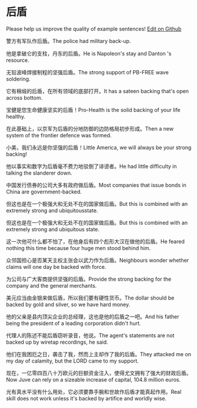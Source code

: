 # 后盾

Please help us improve the quality of example sentences! [Edit on Github](https://github.com/jiyushe/jiyu-example-sentence-source/blob/main/chinese/houdun.md)

<p><span class="chinese">警方有军队作后盾。</span><span class="english">The police had military back-up.</span></p>

<p><span class="chinese">他是拿破仑的支柱，丹东的后盾。</span><span class="english">He is Napoleon's stay and Danton 's resource.</span></p>

<p><span class="chinese">无铅波峰焊接制程的坚强后盾。</span><span class="english">The strong support of PB-FREE wave soldering.</span></p>

<p><span class="chinese">它有棉缎的后盾，在所有领域的底部打开。</span><span class="english">It has a sateen backing that's open across bottom.</span></p>

<p><span class="chinese">宝健是您生命健康坚实的后盾！</span><span class="english">Pro-Health is the solid backing of your life healthy.</span></p>

<p><span class="chinese">在此基础上，以京军为后盾的分地防御的边防格局初步形成。</span><span class="english">Then a new system of the frontier defence was formed.</span></p>

<p><span class="chinese">小美，我们永远是你坚强的后盾！</span><span class="english">Little America, we will always be your strong backing!</span></p>

<p><span class="chinese">他以事实和数字为后盾毫不费力地驳倒了诽谤者。</span><span class="english">He had little difficulty in talking the slanderer down.</span></p>

<p><span class="chinese">中国发行债券的公司大多有政府做后盾。</span><span class="english">Most companies that issue bonds in China are government-backed.</span></p>

<p><span class="chinese">但这也是在一个极强大和无处不在的国家做后盾。</span><span class="english">But this is combined with an extremely strong and ubiquitousstate.</span></p>

<p><span class="chinese">但这也是在一个极强大和无处不在的国家做后盾。</span><span class="english">But this is combined with an extremely strong and ubiquitous state.</span></p>

<p><span class="chinese">这一次他可什么都不怕了，在他身后有四个彪形大汉在做他的后盾。</span><span class="english">He feared nothing this time because four huge men stood behind him.</span></p>

<p><span class="chinese">众邻国担心是否某天主权主张会以武力作为后盾。</span><span class="english">Neighbours wonder whether claims will one day be backed with force.</span></p>

<p><span class="chinese">为公司与广大客商提供坚强的后盾。</span><span class="english">Provide the strong backing for the company and the general merchants.</span></p>

<p><span class="chinese">美元应当由金银来做后盾，所以我们要有硬性货币。</span><span class="english">The dollar should be backed by gold and silver, so we have hard money.</span></p>

<p><span class="chinese">他的父亲是县内顶尖企业的总经理，这也是他的后盾之一吧。</span><span class="english">And his father being the president of a leading corporation didn't hurt.</span></p>

<p><span class="chinese">代理人的陈述不能后盾窃听录音，他说。</span><span class="english">The agent's statements are not backed up by wiretap recordings, he said.</span></p>

<p><span class="chinese">他们在我困厄之日，袭击了我，然而上主却作了我的后盾。</span><span class="english">They attacked me on my day of calamity, but the LORD came to my support.</span></p>

<p><span class="chinese">现在，一亿零四百八十万欧元的巨额资金注入，使得尤文拥有了强大的财政后盾。</span><span class="english">Now Juve can rely on a sizeable increase of capital, 104.8 million euros.</span></p>

<p><span class="chinese">光有真水平没有什么用处，它必须要靠手腕和世故作后盾才能真起作用。</span><span class="english">Real skill does not work unless it's backed by artifice and worldly wise.</span></p>

